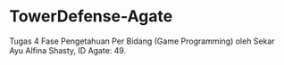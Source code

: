 # TowerDefense-Agate
Tugas 4 Fase Pengetahuan Per Bidang (Game Programming) oleh Sekar Ayu Alfina Shasty, ID Agate: 49.
